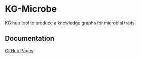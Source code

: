 KG-Microbe
=========================================================================================
KG hub tool to produce a knowledge graphs for microbial traits.

Documentation
----------------------------------------------

[GitHub Pages](https://knowledge-graph-hub.github.io/kg-microbe/index.html)


